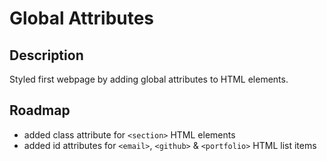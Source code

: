 # Global Attributes

## Description

Styled first webpage by adding global attributes to HTML elements.

## Roadmap

- added class attribute for `<section>` HTML elements
- added id attributes for `<email>`, `<github>` & `<portfolio>` HTML list items
